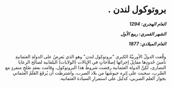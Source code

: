 <h1 dir="rtl">بروتوكول لندن .</h1>

<h5 dir="rtl">العام الهجري:  1294

الشهر القمري: ربيع الأول

العام الميلادي: 1877</h5>

<p dir="rtl">وقَّعت الدولُ الأوربيَّةُ الكبرى "بروتوكول لندن" وهو الذي يَعرِضُ على الدولةِ العثمانيةِ تأمينَ حُدودِها مقابِلَ إجرائها إصلاحاتٍ في الإيالات (الولايات) البلقانية لصالح الرعايا النصارى، لكِنَّ الدولة العثمانية رفضت شروطَ هذا البروتوكول، وقامت بعقدِ صُلحٍ منفردٍ مع الصِّربِ، سحبت على إثرِه جيوشَها من بلاد الصرب، واشترطت أن يُرفَعَ العَلَمُ العثماني بجوار العلم الصربي، كدليل على استمرارِ السيادة العثمانية.</p></br>

